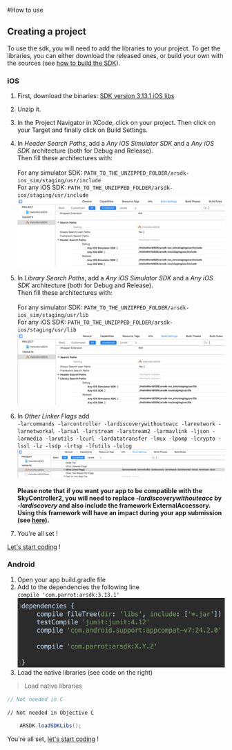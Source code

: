 #How to use

## Creating a project

To use the sdk, you will need to add the libraries to your project. To get the libraries, you can either download the released ones, or build your own with the sources (see [how to build the SDK](#how-to-build-the-sdk)).

### iOS

1. First, download the binaries: [SDK version 3.13.1 iOS libs](https://github.com/Parrot-Developers/arsdk_manifests/releases/download/ARSDK3_version_3_13_1/ARSDK3_iOS_3_13_1.zip)
2. Unzip it.
3. In the Project Navigator in XCode, click on your project. Then click on your Target and finally click on Build Settings.
4. In *Header Search Paths*, add a *Any iOS Simulator SDK* and a *Any iOS SDK* architecture (both for Debug and Release). <br/>Then fill these architectures with:<br/><br/>
    For any simulator SDK: 
    `PATH_TO_THE_UNZIPPED_FOLDER/arsdk-ios_sim/staging/usr/include`<br/>
    For any iOS SDK: `PATH_TO_THE_UNZIPPED_FOLDER/arsdk-ios/staging/usr/include`<br/>
    ![alt text](../images/ios_header_search_paths.png "Add the include path")

5. In *Library Search Paths*, add a *Any iOS Simulator SDK* and a *Any iOS SDK* architecture (both for Debug and Release). <br/>Then fill these architectures with:<br/><br/>
    For any simulator SDK: `PATH_TO_THE_UNZIPPED_FOLDER/arsdk-ios_sim/staging/usr/lib`<br/>
    For any iOS SDK: `PATH_TO_THE_UNZIPPED_FOLDER/arsdk-ios/staging/usr/lib`<br/>
   ![alt text](../images/ios_library_search_paths.png "Add the lib path")
6. In *Other Linker Flags* add <br/>
    `-larcommands -larcontroller -lardiscoverywithouteacc -larnetwork -larnetworkal -larsal -larstream -larstream2 -larmavlink -ljson -larmedia -larutils -lcurl -lardatatransfer -lmux -lpomp -lcrypto -lssl -lz -lsdp -lrtsp -lfutils -lulog`<br/>
    ![alt text](../images/ios_other_linker_flags.png "Add the libs")<br/><br/>
    **Please note that if you want your app to be compatible with the SkyController2, you will need to replace *-lardiscoverywithouteacc* by *-lardiscovery* and also include the framework ExternalAccessory. Using this framework will have an impact during your app submission (see [here](https://developer.apple.com/library/ios/featuredarticles/ExternalAccessoryPT/Introduction/Introduction.html#//apple_ref/doc/uid/TP40009502)).**
7. You're all set !


[Let's start coding](#start-coding) !

### Android

1. Open your app build.gradle file
2. Add to the dependencies the following line <br/>
    `compile 'com.parrot:arsdk:3.13.1'`
    ![alt text](../images/android_add_dependency.png "Add the dependency")
3. Load the native libraries (see code on the right)

<!-- Put code samples after the list to avoid going back to 1. -->

> Load native libraries

```c
// Not needed in C
```

```objective_c
// Not needed in Objective C
```

```java
    ARSDK.loadSDKLibs();
```

You're all set, [let's start coding](#start-coding) !
